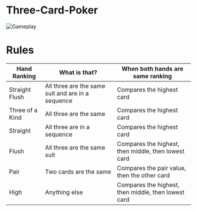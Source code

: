 # Three-Card-Poker

![Gameplay]()

# Rules
|Hand Ranking|What is that?|When both hands are same ranking|
|---|---|---|
|Straight Flush|All three are the same suit and are in a sequence|Compares the highest card|
|Three of a Kind|All three are the same|Compares the highest card|
|Straight|All three are in a sequence|Compares the highest card|
|Flush|All three are the same suit|Compares the highest, then middle, then lowest card|
|Pair|Two cards are the same|Compares the pair value, then the other card|
|High|Anything else|Compares the highest, then middle, then lowest card|
